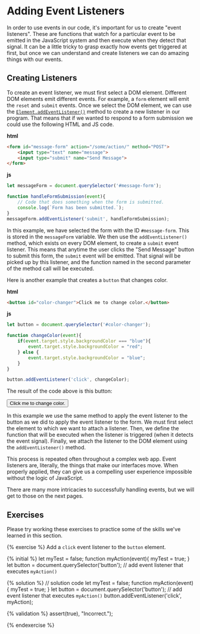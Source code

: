 # Adding Event Listeners
In order to use events in our code, it's important for us to create "event listeners". These are functions that watch for a particular event to be emitted in the JavaScript system and then execute when they detect that signal. It can be a little tricky to grasp exactly how events get triggered at first, but once we can understand and create listeners we can do amazing things with our events.

## Creating Listeners
To create an event listener, we must first select a DOM element. Different DOM elements emit different events. For example, a `form` element will emit the `reset` and `submit` events. Once we select the DOM element, we can use the [`Element.addEventListener()`](https://developer.mozilla.org/en-US/docs/Web/API/EventTarget/addEventListener) method to create a new listener in our program. That means that if we wanted to respond to a form submission we could use the following HTML and JS code.

**html**
```html
<form id="message-form" action="/some/action/" method="POST">
    <input type="text" name="message">
    <input type="submit" name="Send Message">
</form>
```

**js**
```js
let messageForm = document.querySelector('#message-form');

function handleFormSubmission(event){
    // Code that does something when the form is submitted.
    console.log(`Form has been submitted.`);
}
messageForm.addEventListener('submit', handleFormSubmission);
```

In this example, we have selected the form with the ID `#message-form`. This is stored in the `messageForm` variable. We then use the `addEventListener()` method, which exists on every DOM element, to create a `submit` event listener. This means that anytime the user clicks the "Send Message" button to submit this form, the `submit` event will be emitted. That signal will be picked up by this listener, and the function named in the second parameter of the method call will be executed.

Here is another example that creates a `button` that changes color.

**html**
```html
<button id="color-changer">Click me to change color.</button>
```

**js**
```js
let button = document.querySelector('#color-changer');

function changeColor(event){
    if(event.target.style.backgroundColor === "blue"){
        event.target.style.backgroundColor = "red";
    } else {
        event.target.style.backgroundColor = "blue";
    }
}

button.addEventListener('click', changeColor);
```

The result of the code above is this button:

<button id="color-changer">Click me to change color.</button>
<script>
let button = document.querySelector('#color-changer');

function changeColor(event){
    if(event.target.style.backgroundColor === "cornflowerblue"){
        event.target.style.backgroundColor = "red";
    } else {
        event.target.style.backgroundColor = "cornflowerblue";
    }
}

button.addEventListener('click', changeColor);

</script>


In this example we use the same method to apply the event listener to the button as we did to apply the event listener to the form. We must first select the element to which we want to attach a listener. Then, we define the function that will be executed when the listener is triggered (when it detects the event signal). Finally, we attach the listener to the DOM element using the `addEventListener()` method. 

This process is repeated often throughout a complex web app. Event listeners are, literally, the things that make our interfaces move. When properly applied, they can give us a compelling user experience impossible without the logic of JavaScript.

There are many more intricacies to successfully handling events, but we will get to those on the next pages.

## Exercises
Please try working these exercises to practice some of the skills we've learned in this section.


{% exercise %}
Add a <code>click</code> event listener to the <code>button</code> element.

{% initial %}
let myTest = false;
function myAction(event){
    myTest = true;
}
let button = document.querySelector('button');
// add event listener that executes `myAction()`

{% solution %}
// solution code
let myTest = false;
function myAction(event){
    myTest = true;
}
let button = document.querySelector('button');
// add event listener that executes `myAction()`
button.addEventListener('click', myAction);

{% validation %}
assert(true), "Incorrect.");

{% endexercise %}